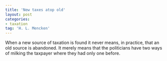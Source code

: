 ```yaml
---
title: 'New taxes atop old'
layout: post
categories:
- taxation
tag: 'H. L. Mencken'
---
```


When a new source of taxation is found it never means, in practice, that an old source is abandoned. It merely means that the politicians have two ways of milking the taxpayer where they had only one before.